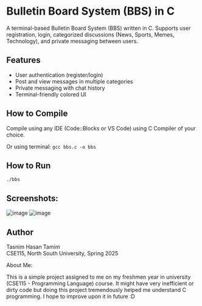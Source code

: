 # Bulletin Board System (BBS) in C

A terminal-based Bulletin Board System (BBS) written in C. Supports user registration, login, categorized discussions (News, Sports, Memes, Technology), and private messaging between users.


## Features

- User authentication (register/login)
- Post and view messages in multiple categories
- Private messaging with chat history
- Terminal-friendly colored UI

## How to Compile
Compile using any IDE (Code::Blocks or VS Code) using C Compiler of your choice.

Or using terminal:
``gcc bbs.c -o bbs``


## How to Run

``./bbs``

## Screenshots:
![image](https://github.com/user-attachments/assets/7b7764c7-eebf-44bc-9a41-f28bad7b2ef0)
![image](https://github.com/user-attachments/assets/1a6680ed-13e3-49d0-b943-cce2cb28e5a9)


## Author

Tasnim Hasan Tamim  
CSE115, North South University, Spring 2025

About Me: 


This is a simple project assigned to me on my freshmen year in university (CSE115 - Programming Language) course. It might have very inefficient or dirty code but doing this project tremendously helped me understand C programming. I hope to improve upon it in future :D

